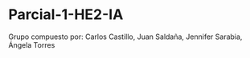 # Parcial-1-HE2-IA
Grupo compuesto por: Carlos Castillo, Juan Saldaña, Jennifer Sarabia, Ángela Torres
